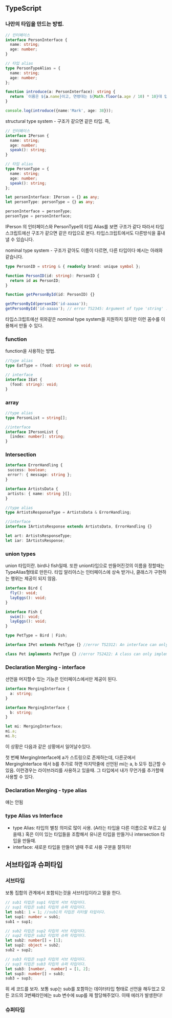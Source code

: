 ## TypeScript

### 나만의 타입을 만드는 방법.


```typescript
// 인터페이스
interface PersonInterface {
  name: string;
  age: number;
}

// 타입 alias
type PersonTypeAlias = {
  name: string;
  age: number;
};

function introduce(a: PersonInterface): string {
  return `이름은 ${a.name}이고, 연령대는 ${Math.floor(a.age / 10) * 10}대 입니다.`;
}

console.log(introduce({name:'Mark', age: 38}));
```

structural type system - 구조가 같으면 같은 타입.
즉,
```typescript
// 인터페이스
interface IPerson {
  name: string;
  age: number;
  speak(): string;
}

// 타입 alias
type PersonType = {
  name: string;
  age: number;
  speak(): string;
};

let personInterface: IPerson = {} as any;
let personType: personType = {} as any;

personInterface = personType;
personType = personInterface;
```

IPerson 의 인터페이스와 PersonType의 타입 Alias를 보면 구조가 같다 따라서 타입스크립트에선 구조가 같으면 같은 타입으로 본다.
타입스크립트에서도 다른방식을 흉내낼 수 있습니다.

nominal type system - 구조가 같아도 이름이 다르면, 다른 타입이다 예시는 아래와 같습니다.
```typescript
type PersonID = string & { readonly brand: unique symbol };

function PersonID(id: string): PersonID {
  return id as PersonID;
}

function getPersonById(id: PersonID) {}

getPersonById(personID('id-aaaaa'));
getPersonById('id-aaaaa'); // error TS2345: Argument of type 'string' ...
```
타입스크립트에선 위와같은 nominal type system을 지원하지 않지만 이런 꼼수를 이용해서 만들 수 있다.

### function

function을 사용하는 방법.
```ts
//type alias
type EatType = (food: string) => void;

// interface
interface IEat { 
  (food: string): void;
}
```

### array

```ts
//type alias
type PersonList = string[];

//interface
interface IPersonList {
  [index: number]: string;
}
```

 ### Intersection
 ```ts
interface ErrorHandling {
  success: boolean;
  error?: { message: string };
}

interface ArtistsData {
  artists: { name: string }[];
}

//type alias
type ArtistsResponseType = ArtistsData & ErrorHandling;

//interface
interface IArtistsResponse extends ArtistsData, ErrorHandling {}

let art: ArtistsResponseType;
let iar: IArtistsResponse;
```

### union types

union 타입이란. bird나 fish일때. 또한 union타입으로 만들어진것의 이름을 정할때는 TypeAlias형태로 만든다.
타입 알리아스는 인터페이스에 상속 받거나, 클래스가 구현하는 행위는 제공이 되지 않음.
```ts
interface Bird {
  fly(): void;
  layEggs(): void;
}

interface Fish {
  swim(): void;
  layEggs(): void;
}

type PetType = Bird | Fish;

interface IPet extends PetType {} //error TS2312: An interface can only extend an object type or intersection of object types with statically known members.

class Pet implements PetType {} //error TS2422: A class can only implement an object type or intersection of object types with statically known members.
```

### Declaration Merging - interface
선언을 머지할수 있는 기능은 인터페이스에서만 제공이 된다.

```ts
interface MergingInterface {
  a: string;
}

interface MergingInterface {
  b: string;
}

let mi: MergingInterface;
mi.a;
mi.b;

```

이 상황은 다음과 같은 상황에서 일어날수있다.

첫 번째 MergingInterface에 a가 스트링으로 존재하는데, 다른곳에서 MergingInterface 에서 b를 추가로 하면 마지막줄에 선언된 mi는 a, b 모두 접근할 수 있음.
이런경우는 라이브러리를 사용하고 있을때. 그 타입에서 내가 무언가를 추가할때 사용할 수 있다. 

### Declaration Merging - type alias
얘는 안됨

### type Alias vs Interface

- type Alias: 타입의 별칭 의미로 많이 사용. (A라는 타입을 다른 이름으로 부르고 싶을때.) 혹은 이미 있는 타입들을 조합해서 유니온 타입을 만들거나 intersection 타입을 만들때.
- interface: 새로운 타입을 만들어 낼때 주로 사용
구분을 잘하자!

## 서브타입과 슈퍼타입

### 서브타입
보통 집합의 관계에서 포함되는것을 서브타입이라고 말을 한다.

```ts
// sub1 타입은 sup1 타입의 서브 타입이다.
// sup1 타입은 sub1 타입의 슈퍼 타입이다.
let sub1: 1 = 1; //sub1의 타입은 리터럴 타입이다.
let sup1: number = sub1;
sub1 = sup1;

// sub2 타입은 sup2 타입의 서브 타입이다.
// sup2 타입은 sub2 타입의 슈퍼 타입이다.
let sub2: number[] = [1];
let sup2: object = sub2;
sub2 = sup2; 

// sub3 타입은 sup3 타입의 서브 타입이다.
// sup3 타입은 sub3 타입의 슈퍼 타입이다.
let sub3: [number,  number] = [1, 2];
let sup3: number[] = sub3;
sub3 = sup3;
```

위 세 코드를 보자.
보통 sup는 sub를 포함하는 데이터타입 형태로 선언을 해두었고 모든 코드의 3번째라인에는 sub 변수에 sup를 재 할당해주었다. 이때 에러가 발생한다!

### 슈퍼타입




